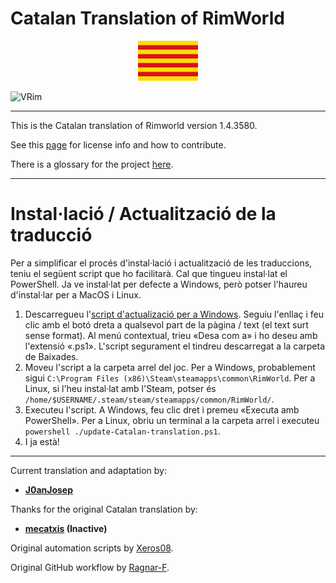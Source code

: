 ﻿# Catalan Translation of RimWorld

<div align="center">
  <img src="https://github.com/Ludeon/RimWorld-Catalan/blob/master/Core/LangIcon.png" />
</div>

![VRim](https://img.shields.io/badge/RimWorld-1.4.3580-green.svg?style=for-the-badge)

_ _ _

This is the Catalan translation of Rimworld version 1.4.3580.

See this [page](http://ludeon.com/forums/index.php?topic=2933.0) for license info and how to contribute.

There is a glossary for the project [here](https://htmlpreview.github.io/?https://github.com/Ludeon/RimWorld-Catalan/blob/master/GLOSSARY.html).

- - -

# Instal·lació / Actualització de la traducció
Per a simplificar el procés d'instal·lació i actualització de les traduccions, teniu el següent script que ho facilitarà.
Cal que tingueu instal·lat el PowerShell. Ja ve instal·lat per defecte a Windows, però potser l'haureu d'instal·lar per a MacOS i Linux.

1. Descarregueu l'[script d'actualizació per a Windows](https://raw.githubusercontent.com/Ludeon/RimWorld-Catalan/master/scripts/update-Catalan-translation.ps1). Seguiu l'enllaç i feu clic amb el botó dreta a qualsevol part de la pàgina / text (el text surt sense format). Al menú contextual, trieu «Desa com a» i ho deseu amb l'extensió «.ps1». L'script segurament el tindreu descarregat a la carpeta de Baixades.
2. Moveu l'script a la carpeta arrel del joc. Per a Windows, probablement sigui `C:\Program Files (x86)\Steam\steamapps\common\RimWorld`. Per a Linux, si l'heu instal·lat amb l'Steam, potser és `/home/$USERNAME/.steam/steam/steamapps/common/RimWorld/`.
3. Executeu l'script. A Windows, feu clic dret i premeu «Executa amb PowerShell». Per a Linux, obriu un terminal a la carpeta arrel i executeu `powershell ./update-Catalan-translation.ps1`.
4. I ja està!

- - -

Current translation and adaptation by:

* __[J0anJosep](https://github.com/J0anJosep)__

Thanks for the original Catalan translation by:

* __[mecatxis](https://github.com/mecatxis) (Inactive)__

Original automation scripts by [Xeros08](https://github.com/Xeros08).

Original GitHub workflow by [Ragnar-F](https://github.com/Ragnar-F).

